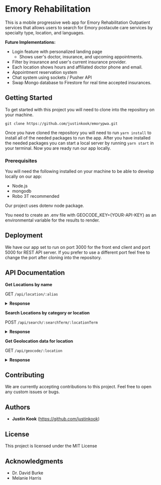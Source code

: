 # Emory Rehabilitation
This is a mobile progressive web app for Emory Rehabilitation Outpatient services that allows users to search for Emory postacute care services by specialty type, location, and languages.

 **Future Implementations:**

* Login feature with personalized landing page
  - Shows user's doctor, insurance, and upcoming appointments.
* Filter by insurance and user's current insurance provider.
* Each location shows hours and affiliated doctor phone and email.
* Appointment reservation system
* Chat system using sockets / Pusher API
* Swap Mongo database to Firestore for real time accepted insurances.

## Getting Started

To get started with this project you will need to clone into the repository on your machine. 

```
git clone https://github.com/justinkook/emorypwa.git
```

Once you have cloned the repository you will need to run `yarn install` to install all of the needed packages to run the app. After you have installed the needed packages you can start a local server by running `yarn start` in your terminal. Now you are ready run our app locally. 

### Prerequisites

You will need the following installed on your machine to be able to develop locally on our app:

* Node.js
* mongodb
* Robo 3T recommended

Our project uses dotenv node package.

You need to create an .env file with GEOCODE_KEY={YOUR-API-KEY} as an environmental variable for the results to render.

## Deployment

We have our app set to run on port 3000 for the front end client and port 5000 for REST API server.
If you prefer to use a different port feel free to change the port after cloning into the repository.

## API Documentation

**Get Locations by name**

GET `/api/location/:alias`

<details>
<summary><b>Response</b></summary>
<br>

```
{
    "_id" : ObjectId("5c115137a14517d4129ac364"),
    "id" : "9",
    "alias" : "delmar-gardens-of-gwinnett",
    "name" : "Delmar Gardens of Gwinnett",
    "image_url" : "f",
    "is_closed" : false,
    "url" : "https://www.yelp.com/biz/little-cuba-atlanta?adjust_creative=CLgHiB5viuC18AJ1iDIfZA&utm_campaign=yelp_api_v3&utm_medium=api_v3_business_search&utm_source=CLgHiB5viuC18AJ1iDIfZA",
    "review_count" : 99,
    "categories" : [ 
        {
            "alias" : "nursing",
            "title" : "Nursing"
        }, 
        {
            "alias" : "facilities",
            "title" : "Facilities"
        }
    ],
    "rating" : 3.5,
    "coordinates" : {
        "latitude" : 33.93757,
        "longitude" : -84.10032
    },
    "transactions" : "",
    "price" : "$",
    "location" : {
        "address1" : "3100 Club Drive",
        "address2" : "",
        "address3" : "",
        "city" : "Lawrenceville",
        "zip_code" : "30044",
        "country" : "US",
        "state" : "GA",
        "display_address" : [ 
            "3100 Club Drive", 
            "Lawrenceville, GA 30044"
        ]
    },
    "phone" : "+17709233100",
    "__v" : 0
}
```
</details>

**Search Locations by category or location**

POST `/api/search/:searchTerm/:locationTerm`

<details>
<summary><b>Response</b></summary>
<br>

```
{
    "_id" : ObjectId("5c115137a14517d4129ac364"),
    "id" : "9",
    "alias" : "delmar-gardens-of-gwinnett",
    "name" : "Delmar Gardens of Gwinnett",
    "image_url" : "f",
    "is_closed" : false,
    "url" : "https://www.yelp.com/biz/little-cuba-atlanta?adjust_creative=CLgHiB5viuC18AJ1iDIfZA&utm_campaign=yelp_api_v3&utm_medium=api_v3_business_search&utm_source=CLgHiB5viuC18AJ1iDIfZA",
    "review_count" : 99,
    "categories" : [ 
        {
            "alias" : "nursing",
            "title" : "Nursing"
        }, 
        {
            "alias" : "facilities",
            "title" : "Facilities"
        }
    ],
    "rating" : 3.5,
    "coordinates" : {
        "latitude" : 33.93757,
        "longitude" : -84.10032
    },
    "transactions" : "",
    "price" : "$",
    "location" : {
        "address1" : "3100 Club Drive",
        "address2" : "",
        "address3" : "",
        "city" : "Lawrenceville",
        "zip_code" : "30044",
        "country" : "US",
        "state" : "GA",
        "display_address" : [ 
            "3100 Club Drive", 
            "Lawrenceville, GA 30044"
        ]
    },
    "phone" : "+17709233100",
    "__v" : 0
}
```
</details>

**Get Geolocation data for location**

GET `/api/geocode/:location`

<details>
<summary><b>Response</b></summary>
<br>

```
{
    "_id" : ObjectId("5c115137a14517d4129ac364"),
    "id" : "9",
    "alias" : "delmar-gardens-of-gwinnett",
    "name" : "Delmar Gardens of Gwinnett",
    "image_url" : "f",
    "is_closed" : false,
    "url" : "https://www.yelp.com/biz/little-cuba-atlanta?adjust_creative=CLgHiB5viuC18AJ1iDIfZA&utm_campaign=yelp_api_v3&utm_medium=api_v3_business_search&utm_source=CLgHiB5viuC18AJ1iDIfZA",
    "review_count" : 99,
    "categories" : [ 
        {
            "alias" : "nursing",
            "title" : "Nursing"
        }, 
        {
            "alias" : "facilities",
            "title" : "Facilities"
        }
    ],
    "rating" : 3.5,
    "coordinates" : {
        "latitude" : 33.93757,
        "longitude" : -84.10032
    },
    "transactions" : "",
    "price" : "$",
    "location" : {
        "address1" : "3100 Club Drive",
        "address2" : "",
        "address3" : "",
        "city" : "Lawrenceville",
        "zip_code" : "30044",
        "country" : "US",
        "state" : "GA",
        "display_address" : [ 
            "3100 Club Drive", 
            "Lawrenceville, GA 30044"
        ]
    },
    "phone" : "+17709233100",
    "__v" : 0
}
```
</details>

## Contributing

We are currently accepting contributions to this project. Feel free to open any custom issues or bugs.

## Authors

* **Justin Kook** (https://github.com/justinkook)
  
## License

This project is licensed under the MIT License

## Acknowledgments

  * Dr. David Burke
  * Melanie Harris
